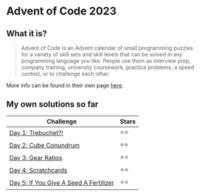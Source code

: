 
# Advent of Code 2023

## What it is?

> Advent of Code is an Advent calendar of small programming puzzles for a variety of skill sets and skill levels that can be solved in any programming language you like. People use them as interview prep, company training, university coursework, practice problems, a speed contest, or to challenge each other.

More info can be found in their own page [here](https://adventofcode.com/2023/about).

## My own solutions so far
|Challenge|Stars  |
|--|--|
|[Day 1: Trebuchet?!](https://adventofcode.com/2023/day/1)|⭐⭐|
|[Day 2: Cube Conundrum](https://adventofcode.com/2023/day/2)|⭐⭐|
|[Day 3: Gear Ratios](https://adventofcode.com/2023/day/3)|⭐⭐|
|[Day 4: Scratchcards](https://adventofcode.com/2023/day/4)|⭐⭐|
|[Day 5: If You Give A Seed A Fertilizer](https://adventofcode.com/2023/day/5)|⭐⭐|